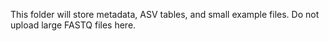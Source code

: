 This folder will store metadata, ASV tables, and small example files.
Do not upload large FASTQ files here.
